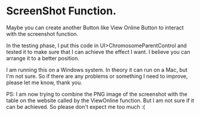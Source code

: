 # ScreenShot Function.
 Maybe you can create another Button like View Online Button to interact with the screenshot function.
 
 In the testing phase, I put this code in UI>ChromosomeParentControl and tested it to make sure that I can achieve the effect I want. I believe you can arrange it to a better position.
 
 I am running this on a Windows system. In theory it can run on a Mac, but I'm not sure. So if there are any problems or something I need to improve, please let me know, thank you.
 
PS: I am now trying to combine the PNG image of the screenshot with the table on the website called by the ViewOnline function. But I am not sure if it can be achieved. So please don't expect me too much :(
